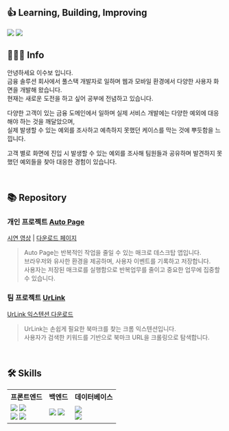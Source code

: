 ## 👍 Learning, Building, Improving
[<img src="https://img.shields.io/badge/학습 기록-20232a.svg?style=for-the-badge&logo=Notion&logoColor=F3F5F5" />](https://forest-cloche-c20.notion.site/181df8137c58812ca86dde83983f268a)
[<img src="https://img.shields.io/badge/블로그-20232a.svg?style=for-the-badge&logo=Velog&logoColor=#20C997" />](https://velog.io/@sjsrkdgks)

## 🧑🏼‍💻 Info

안녕하세요 이수보 입니다.<br />
금융 솔루션 회사에서 풀스택 개발자로 일하며 웹과 모바일 환경에서 다양한 사용자 화면을 개발해 왔습니다.<br />
현재는 새로운 도전을 하고 싶어 공부에 전념하고 있습니다.<br />

다양한 고객이 있는 금융 도메인에서 일하며 실제 서비스 개발에는 다양한 예외에 대응해야 하는 것을 깨달았으며,<br />
실제 발생할 수 있는 예외를 조사하고 예측하지 못했던 케이스를 막는 것에 뿌듯함을 느낍니다.<br />

고객 별로 화면에 진입 시 발생할 수 있는 예외를 조사해 팀원들과 공유하며 발견하지 못했던 예외들을 찾아 대응한 경험이 있습니다.

<br />

## 📚 Repository
### 개인 프로젝트 [Auto Page](https://github.com/soobolee/auto-page)
[시연 영상](https://www.youtube.com/watch?v=OHQtxUwDZ5Q) | [다운로드 페이지](https://auto-page.site/)
>
> Auto Page는 반복적인 작업을 줄일 수 있는 매크로 데스크탑 앱입니다.<br />
> 브라우저와 유사한 환경을 제공하며, 사용자 이벤트를 기록하고 저장합니다.<br />
> 사용자는 저장된 매크로를 실행함으로 반복업무를 줄이고 중요한 업무에 집중할 수 있습니다.



### 팀 프로젝트 [UrLink](https://github.com/ECMA-393/UrLink-Extension)
[UrLink 익스텐션 다운로드](https://chromewebstore.google.com/detail/urlink/ahfnojpakpdiddbnafbmjngbifalkaeh?hl=ko)
>
> UrLink는 손쉽게 필요한 북마크를 찾는 크롬 익스텐션입니다.<br />
> 사용자가 검색한 키워드를 기반으로 북마크 URL을 크롤링으로 탐색합니다.<br />

<br />

## 🛠️ Skills
<div align="center">
 <table>
  <tr>
   <th>프론트엔드</th>
   <th>백엔드</th>
   <th>데이터베이스</th>
  </tr>
  <tr>
   <td>
    <img src="https://img.shields.io/badge/JavaScript-20232a.svg?style=for-the-badge&logo=JavaScript&logoColor=F7DF1E" />
    <img src="https://img.shields.io/badge/React-20232a.svg?style=for-the-badge&logo=react&logoColor=61DAFB" /><br />
    <img src="https://img.shields.io/badge/Vue-20232a.svg?style=for-the-badge&logo=Vue.js&logoColor=4FC08D" />
    <img src="https://img.shields.io/badge/JQuery-20232a.svg?style=for-the-badge&logo=JQuery&logoColor=0769AD" />
   </td>
   <td>
    <img src="https://img.shields.io/badge/Java-20232a.svg?style=for-the-badge&logo=Java&logoColor=F7DF1E" />
    <img src="https://img.shields.io/badge/Node-20232a.svg?style=for-the-badge&logo=Node.js&logoColor=6DB33F" />
   </td>
   <td>
    <img src="https://img.shields.io/badge/PostgreSQL-20232a.svg?style=for-the-badge&logo=PostgreSQL&logoColor=4169E1" /><br />
    <img src="https://img.shields.io/badge/MySQL-20232a.svg?style=for-the-badge&logo=MySQL&logoColor=4479A1" />
   </td>
  </tr>
 </table>
</div>
 
<!--
**soobolee/soobolee** is a ✨ _special_ ✨ repository because its `README.md` (this file) appears on your GitHub profile.

Here are some ideas to get you started:

- 🔭 I’m currently working on ...
- 👯 I’m looking to collaborate on ...
- 🤔 I’m looking for help with ...
- 💬 Ask me about ...
- 📫 How to reach me: ...
- 😄 Pronouns: ...
- ⚡ Fun fact: ...
-->
